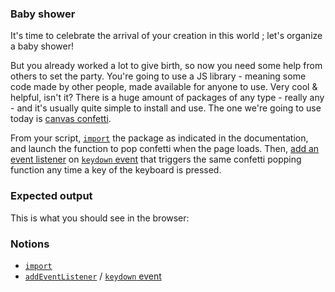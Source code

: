 ### Baby shower

It's time to celebrate the arrival of your creation in this world ; let's organize a baby shower!

But you already worked a lot to give birth, so now you need some help from others to set the party.
You're going to use a JS library - meaning some code made by other people, made available for anyone to use. Very cool & helpful, isn't it?
There is a huge amount of packages of any type - really any - and it's usually quite simple to install and use.
The one we're going to use today is [canvas confetti][0].

From your script, [`import`][1] the package as indicated in the documentation, and launch the function to pop confetti when the page loads.
Then, [add an event listener][2] on [`keydown` event][3] that triggers the same confetti popping function any time a key of the keyboard is pressed.

### Expected output

This is what you should see in the browser:

<!-- video screenshot -->

### Notions

- [`import`][1]
- [`addEventListener`][2] / [`keydown` event][3]

[0]: https://www.skypack.dev/view/canvas-confetti
[1]: https://developer.mozilla.org/en-US/docs/Web/JavaScript/Reference/Statements/import
[2]: https://developer.mozilla.org/en-US/docs/Web/API/EventTarget/addEventListener
[3]: https://developer.mozilla.org/en-US/docs/Web/API/Element/keydown_event#javascript
